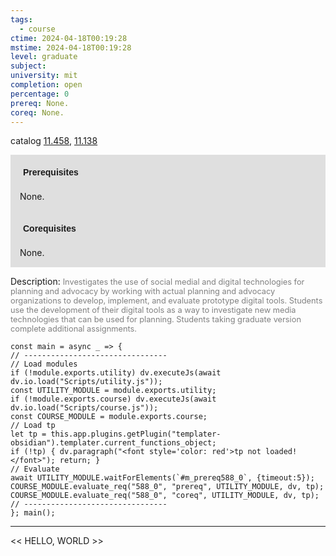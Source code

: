 ```yaml
---
tags:
  - course
ctime: 2024-04-18T00:19:28
mstime: 2024-04-18T00:19:28
level: graduate
subject: 
university: mit
completion: open
percentage: 0
prereq: None.
coreq: None.
---
```


catalog [11.458](http://student.mit.edu/catalog/m11c.html#11.458), [11.138](http://student.mit.edu/catalog/m11a.html#11.138)

<span style="display: block; padding: 15px; background-color: rgb(100, 100, 100, 0.2);"><font id="m_prereq588_0" style="display: block; font-family: Arial, sans-serif; font-weight: bold; padding: 5px">Prerequisites</font><br><span id="prereq588_0">None.</span></span>
<span style="display: block; padding: 15px; background-color: rgb(100, 100, 100, 0.2);"><font id="m_coreq588_0" style="display: block; font-family: Arial, sans-serif; font-weight: bold; padding: 5px">Corequisites</font><br><span id="coreq588_0">None.</span></span>

<font style="">Description:</font>
<font style="color: grey; font-size: 0.8rem;">Investigates the use of social medial and digital technologies for planning and advocacy by working with actual planning and advocacy organizations to develop, implement, and evaluate prototype digital tools. Students use the development of their digital tools as a way to investigate new media technologies that can be used for planning. Students taking graduate version complete additional assignments.</font>

```dataviewjs
const main = async _ => {
// --------------------------------
// Load modules
if (!module.exports.utility) dv.executeJs(await dv.io.load("Scripts/utility.js"));
const UTILITY_MODULE = module.exports.utility;
if (!module.exports.course) dv.executeJs(await dv.io.load("Scripts/course.js"));
const COURSE_MODULE = module.exports.course;
// Load tp
let tp = this.app.plugins.getPlugin("templater-obsidian").templater.current_functions_object;
if (!tp) { dv.paragraph("<font style='color: red'>tp not loaded!</font>"); return; }
// Evaluate
await UTILITY_MODULE.waitForElements(`#m_prereq588_0`, {timeout:5});
COURSE_MODULE.evaluate_req("588_0", "prereq", UTILITY_MODULE, dv, tp);
COURSE_MODULE.evaluate_req("588_0", "coreq", UTILITY_MODULE, dv, tp);
// --------------------------------
}; main();
```

---

<< HELLO, WORLD >>
